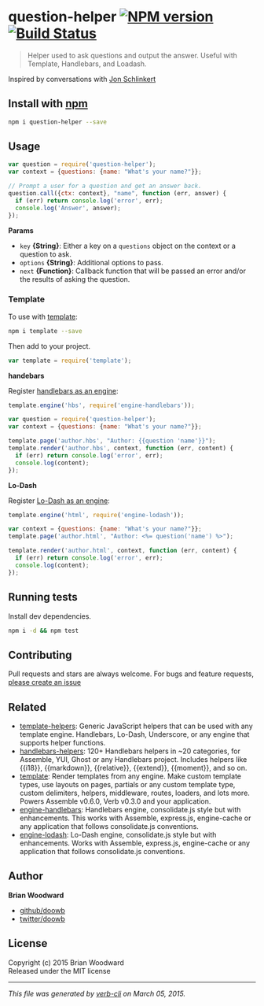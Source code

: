 # question-helper [![NPM version](https://badge.fury.io/js/question-helper.svg)](http://badge.fury.io/js/question-helper)  [![Build Status](https://travis-ci.org/doowb/question-helper.svg)](https://travis-ci.org/doowb/question-helper) 

> Helper used to ask questions and output the answer. Useful with Template, Handlebars, and Loadash.

Inspired by conversations with [Jon Schlinkert](https://github.com/jonschlinkert)

## Install with [npm](npmjs.org)

```bash
npm i question-helper --save
```

## Usage

```js
var question = require('question-helper');
var context = {questions: {name: "What's your name?"}};

// Prompt a user for a question and get an answer back.
question.call({ctx: context}, "name", function (err, answer) {
  if (err) return console.log('error', err);
  console.log('Answer', answer);
});
```

**Params**

* `key` **{String}**: Either a key on a `questions` object on the context or a question to ask.    
* `options` **{String}**: Additional options to pass.    
* `next` **{Function}**: Callback function that will be passed an error and/or the results of asking the question.    


### Template 

To use with [template]:

```bash
npm i template --save
```

Then add to your project.

```js
var template = require('template');
```

**handebars**

Register [handlebars as an engine][engine-handlebars]:

```js
template.engine('hbs', require('engine-handlebars'));

var question = require('question-helper');
var context = {questions: {name: "What's your name?"}};

template.page('author.hbs', "Author: {{question 'name'}}");
template.render('author.hbs', context, function (err, content) {
  if (err) return console.log('error', err);
  console.log(content);
});
```

**Lo-Dash**

Register [Lo-Dash as an engine][engine-lodash]:

```js
template.engine('html', require('engine-lodash'));

var context = {questions: {name: "What's your name?"}};
template.page('author.html', "Author: <%= question('name') %>");

template.render('author.html', context, function (err, content) {
  if (err) return console.log('error', err);
  console.log(content);
});
```

## Running tests
Install dev dependencies.

```bash
npm i -d && npm test
```


## Contributing
Pull requests and stars are always welcome. For bugs and feature requests, [please create an issue](https://github.com/doowb/question-helper/issues)


## Related
* [template-helpers](https://github.com/jonschlinkert/template-helpers): Generic JavaScript helpers that can be used with any template engine. Handlebars, Lo-Dash, Underscore, or any engine that supports helper functions.
* [handlebars-helpers](https://github.com/assemble/handlebars-helpers): 120+ Handlebars helpers in ~20 categories, for Assemble, YUI, Ghost or any Handlebars project. Includes helpers like {{i18}}, {{markdown}}, {{relative}}, {{extend}}, {{moment}}, and so on.
* [template](https://github.com/jonschlinkert/template): Render templates from any engine. Make custom template types, use layouts on pages, partials or any custom template type, custom delimiters, helpers, middleware, routes, loaders, and lots more. Powers Assemble v0.6.0, Verb v0.3.0 and your application.
* [engine-handlebars](https://github.com/jonschlinkert/engine-handlebars): Handlebars engine, consolidate.js style but with enhancements. This works with Assemble, express.js, engine-cache or any application that follows consolidate.js conventions.
* [engine-lodash](https://github.com/jonschlinkert/engine-lodash): Lo-Dash engine, consolidate.js style but with enhancements. Works with Assemble, express.js, engine-cache or any application that follows consolidate.js conventions.

## Author

**Brian Woodward**
 
+ [github/doowb](https://github.com/doowb)
+ [twitter/doowb](http://twitter.com/doowb) 

## License
Copyright (c) 2015 Brian Woodward  
Released under the MIT license

***

_This file was generated by [verb-cli](https://github.com/assemble/verb-cli) on March 05, 2015._

[engine-handlebars]: https://github.com/jonschlinkert/engine-handlebars
[engine-lodash]: https://github.com/jonschlinkert/engine-lodash
[template]: https://github.com/jonschlinkert/template
